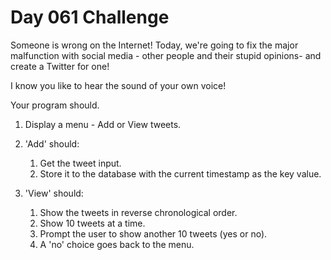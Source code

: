 # Day 061 Challenge

Someone is wrong on the Internet!
Today, we're going to fix the major malfunction with social media - other people and their stupid opinions- and create a Twitter for one!

I know you like to hear the sound of your own voice!

Your program should.

1. Display a menu - Add or View tweets.

2. 'Add' should:

    1. Get the tweet input.
    1. Store it to the database with the current timestamp as the key value.

3. 'View' should:

    1. Show the tweets in reverse chronological order.
    1. Show 10 tweets at a time.
    1. Prompt the user to show another 10 tweets (yes or no).
    1. A 'no' choice goes back to the menu.
